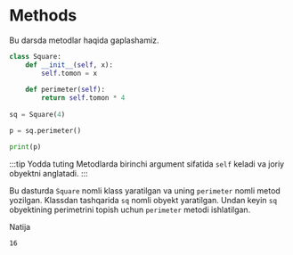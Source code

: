 # Methods

Bu darsda metodlar haqida gaplashamiz.

````python
class Square:
    def __init__(self, x):
        self.tomon = x
    
    def perimeter(self):
        return self.tomon * 4
        
sq = Square(4)

p = sq.perimeter()

print(p)
````

:::tip Yodda tuting
Metodlarda birinchi argument sifatida `self` keladi va joriy obyektni anglatadi.
:::

Bu dasturda `Square` nomli klass yaratilgan va uning `perimeter` nomli metod
yozilgan. Klassdan tashqarida `sq` nomli obyekt yaratilgan. Undan keyin `sq` 
obyektining perimetrini topish uchun `perimeter` metodi ishlatilgan.

Natija

```text
16
```
